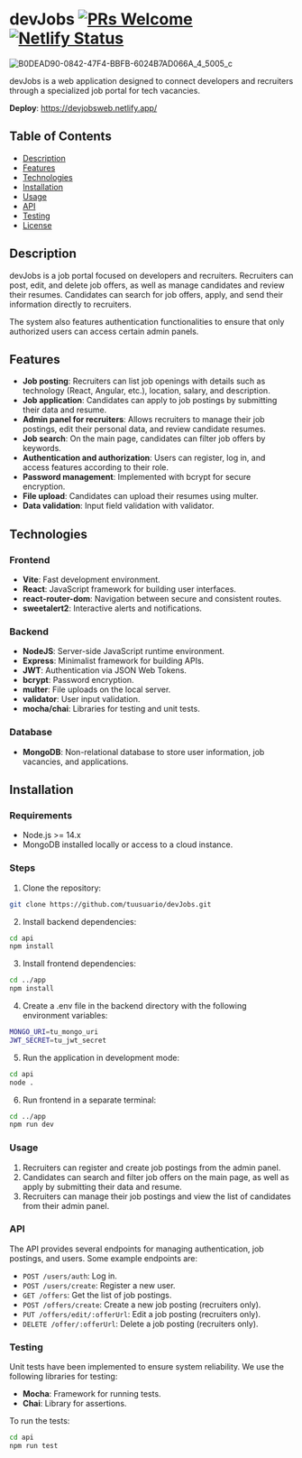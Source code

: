 # devJobs [![PRs Welcome](https://img.shields.io/badge/PRs-welcome-brightgreen.svg?style=flat-square)](http://makeapullrequest.com)[![Netlify Status](https://api.netlify.com/api/v1/badges/633082cd-8c9e-4c2e-b2fc-b3063e66d8b2/deploy-status)](https://app.netlify.com/sites/portfolio-abelprieto-fullstack/deploys)

![B0DEAD90-0842-47F4-BBFB-6024B7AD066A_4_5005_c](https://github.com/user-attachments/assets/03170216-e828-4fec-96dc-022ace111990)

devJobs is a web application designed to connect developers and recruiters through a specialized job portal for tech vacancies.

**Deploy**: https://devjobsweb.netlify.app/

## Table of Contents

- [Description](#description)
- [Features](#features)
- [Technologies](#technologies)
- [Installation](#installation)
- [Usage](#usage)
- [API](#api)
- [Testing](#testing)
- [License](#license)

## Description

devJobs is a job portal focused on developers and recruiters. Recruiters can post, edit, and delete job offers, as well as manage candidates and review their resumes. Candidates can search for job offers, apply, and send their information directly to recruiters.

The system also features authentication functionalities to ensure that only authorized users can access certain admin panels.

## Features

- **Job posting**: Recruiters can list job openings with details such as technology (React, Angular, etc.), location, salary, and description.
- **Job application**: Candidates can apply to job postings by submitting their data and resume.
- **Admin panel for recruiters**: Allows recruiters to manage their job postings, edit their personal data, and review candidate resumes.
- **Job search**: On the main page, candidates can filter job offers by keywords.
- **Authentication and authorization**: Users can register, log in, and access features according to their role.
- **Password management**: Implemented with bcrypt for secure encryption.
- **File upload**: Candidates can upload their resumes using multer.
- **Data validation**: Input field validation with validator.

## Technologies

### Frontend

- **Vite**: Fast development environment.
- **React**: JavaScript framework for building user interfaces.
- **react-router-dom**: Navigation between secure and consistent routes.
- **sweetalert2**: Interactive alerts and notifications.

### Backend

- **NodeJS**: Server-side JavaScript runtime environment.
- **Express**: Minimalist framework for building APIs.
- **JWT**: Authentication via JSON Web Tokens.
- **bcrypt**: Password encryption.
- **multer**: File uploads on the local server.
- **validator**: User input validation.
- **mocha/chai**: Libraries for testing and unit tests.

### Database

- **MongoDB**: Non-relational database to store user information, job vacancies, and applications.

## Installation

### Requirements

- Node.js >= 14.x
- MongoDB installed locally or access to a cloud instance.

### Steps

1. Clone the repository:

```bash
git clone https://github.com/tuusuario/devJobs.git

```

2. Install backend dependencies:

```bash
cd api
npm install
```

3. Install frontend dependencies:

```bash
cd ../app
npm install
```

4. Create a .env file in the backend directory with the following environment variables:

```bash
MONGO_URI=tu_mongo_uri
JWT_SECRET=tu_jwt_secret
```

5. Run the application in development mode:

```bash
cd api
node .
```

6. Run frontend in a separate terminal:

```bash
cd ../app
npm run dev
```

### Usage

1. Recruiters can register and create job postings from the admin panel.
2. Candidates can search and filter job offers on the main page, as well as apply by submitting their data and resume.
3. Recruiters can manage their job postings and view the list of candidates from their admin panel.

### API

The API provides several endpoints for managing authentication, job postings, and users. Some example endpoints are:

- `POST /users/auth`: Log in.
- `POST /users/create`: Register a new user.
- `GET /offers`: Get the list of job postings.
- `POST /offers/create`: Create a new job posting (recruiters only).
- `PUT /offers/edit/:offerUrl`: Edit a job posting (recruiters only).
- `DELETE /offer/:offerUrl`: Delete a job posting (recruiters only).

### Testing

Unit tests have been implemented to ensure system reliability. We use the following libraries for testing:

- **Mocha**: Framework for running tests.
- **Chai**: Library for assertions.

To run the tests:

```bash
cd api
npm run test

```
